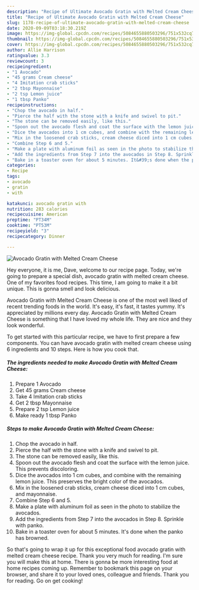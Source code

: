 ```yaml
---
description: "Recipe of Ultimate Avocado Gratin with Melted Cream Cheese"
title: "Recipe of Ultimate Avocado Gratin with Melted Cream Cheese"
slug: 1178-recipe-of-ultimate-avocado-gratin-with-melted-cream-cheese
date: 2020-09-09T03:18:30.219Z
image: https://img-global.cpcdn.com/recipes/5084655880503296/751x532cq70/avocado-gratin-with-melted-cream-cheese-recipe-main-photo.jpg
thumbnail: https://img-global.cpcdn.com/recipes/5084655880503296/751x532cq70/avocado-gratin-with-melted-cream-cheese-recipe-main-photo.jpg
cover: https://img-global.cpcdn.com/recipes/5084655880503296/751x532cq70/avocado-gratin-with-melted-cream-cheese-recipe-main-photo.jpg
author: Allie Harrison
ratingvalue: 3.3
reviewcount: 3
recipeingredient:
- "1 Avocado"
- "45 grams Cream cheese"
- "4 Imitation crab sticks"
- "2 tbsp Mayonnaise"
- "2 tsp Lemon juice"
- "1 tbsp Panko"
recipeinstructions:
- "Chop the avocado in half."
- "Pierce the half with the stone with a knife and swivel to pit."
- "The stone can be removed easily, like this."
- "Spoon out the avocado flesh and coat the surface with the lemon juice. This prevents discoloring."
- "Dice the avocados into 1 cm cubes, and combine with the remaining lemon juice. This preserves the bright color of the avocados."
- "Mix in the loosened crab sticks, cream cheese diced into 1 cm cubes, and mayonnaise."
- "Combine Step 6 and 5."
- "Make a plate with aluminum foil as seen in the photo to stabilize the avocados."
- "Add the ingredients from Step 7 into the avocados in Step 8. Sprinkle with panko."
- "Bake in a toaster oven for about 5 minutes. It&#39;s done when the panko has browned."
categories:
- Recipe
tags:
- avocado
- gratin
- with

katakunci: avocado gratin with 
nutrition: 283 calories
recipecuisine: American
preptime: "PT34M"
cooktime: "PT53M"
recipeyield: "3"
recipecategory: Dinner

---
```



![Avocado Gratin with Melted Cream Cheese](https://img-global.cpcdn.com/recipes/5084655880503296/751x532cq70/avocado-gratin-with-melted-cream-cheese-recipe-main-photo.jpg)

Hey everyone, it is me, Dave, welcome to our recipe page. Today, we're going to prepare a special dish, avocado gratin with melted cream cheese. One of my favorites food recipes. This time, I am going to make it a bit unique. This is gonna smell and look delicious.



Avocado Gratin with Melted Cream Cheese is one of the most well liked of recent trending foods in the world. It's easy, it's fast, it tastes yummy. It's appreciated by millions every day. Avocado Gratin with Melted Cream Cheese is something that I have loved my whole life. They are nice and they look wonderful.


To get started with this particular recipe, we have to first prepare a few components. You can have avocado gratin with melted cream cheese using 6 ingredients and 10 steps. Here is how you cook that.

<!--inarticleads1-->

##### The ingredients needed to make Avocado Gratin with Melted Cream Cheese:

1. Prepare 1 Avocado
1. Get 45 grams Cream cheese
1. Take 4 Imitation crab sticks
1. Get 2 tbsp Mayonnaise
1. Prepare 2 tsp Lemon juice
1. Make ready 1 tbsp Panko




<!--inarticleads2-->

##### Steps to make Avocado Gratin with Melted Cream Cheese:

1. Chop the avocado in half.
1. Pierce the half with the stone with a knife and swivel to pit.
1. The stone can be removed easily, like this.
1. Spoon out the avocado flesh and coat the surface with the lemon juice. This prevents discoloring.
1. Dice the avocados into 1 cm cubes, and combine with the remaining lemon juice. This preserves the bright color of the avocados.
1. Mix in the loosened crab sticks, cream cheese diced into 1 cm cubes, and mayonnaise.
1. Combine Step 6 and 5.
1. Make a plate with aluminum foil as seen in the photo to stabilize the avocados.
1. Add the ingredients from Step 7 into the avocados in Step 8. Sprinkle with panko.
1. Bake in a toaster oven for about 5 minutes. It&#39;s done when the panko has browned.




So that's going to wrap it up for this exceptional food avocado gratin with melted cream cheese recipe. Thank you very much for reading. I'm sure you will make this at home. There is gonna be more interesting food at home recipes coming up. Remember to bookmark this page on your browser, and share it to your loved ones, colleague and friends. Thank you for reading. Go on get cooking!
